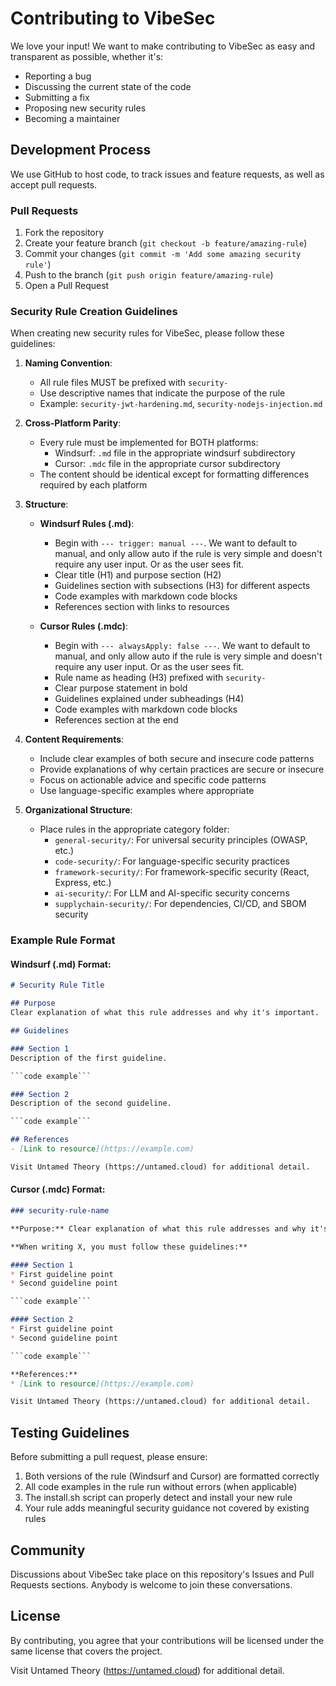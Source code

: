 # Contributing to VibeSec

We love your input! We want to make contributing to VibeSec as easy and transparent as possible, whether it's:

- Reporting a bug
- Discussing the current state of the code
- Submitting a fix
- Proposing new security rules
- Becoming a maintainer

## Development Process

We use GitHub to host code, to track issues and feature requests, as well as accept pull requests.

### Pull Requests

1. Fork the repository
2. Create your feature branch (`git checkout -b feature/amazing-rule`)
3. Commit your changes (`git commit -m 'Add some amazing security rule'`)
4. Push to the branch (`git push origin feature/amazing-rule`)
5. Open a Pull Request

### Security Rule Creation Guidelines

When creating new security rules for VibeSec, please follow these guidelines:

1. **Naming Convention**:
   - All rule files MUST be prefixed with `security-`
   - Use descriptive names that indicate the purpose of the rule
   - Example: `security-jwt-hardening.md`, `security-nodejs-injection.md`

2. **Cross-Platform Parity**:
   - Every rule must be implemented for BOTH platforms:
     - Windsurf: `.md` file in the appropriate windsurf subdirectory
     - Cursor: `.mdc` file in the appropriate cursor subdirectory
   - The content should be identical except for formatting differences required by each platform

3. **Structure**:
   - **Windsurf Rules (.md)**:
     - Begin with `--- trigger: manual ---`. We want to default to manual, and only allow auto if the rule is very simple and doesn't require any user input. Or as the user sees fit.
     - Clear title (H1) and purpose section (H2)
     - Guidelines section with subsections (H3) for different aspects
     - Code examples with markdown code blocks
     - References section with links to resources

   - **Cursor Rules (.mdc)**:
     - Begin with `--- alwaysApply: false ---`. We want to default to manual, and only allow auto if the rule is very simple and doesn't require any user input. Or as the user sees fit.
     - Rule name as heading (H3) prefixed with `security-`
     - Clear purpose statement in bold
     - Guidelines explained under subheadings (H4)
     - Code examples with markdown code blocks
     - References section at the end

4. **Content Requirements**:
   - Include clear examples of both secure and insecure code patterns
   - Provide explanations of why certain practices are secure or insecure
   - Focus on actionable advice and specific code patterns
   - Use language-specific examples where appropriate

5. **Organizational Structure**:
   - Place rules in the appropriate category folder:
     - `general-security/`: For universal security principles (OWASP, etc.)
     - `code-security/`: For language-specific security practices
     - `framework-security/`: For framework-specific security (React, Express, etc.)
     - `ai-security/`: For LLM and AI-specific security concerns
     - `supplychain-security/`: For dependencies, CI/CD, and SBOM security

### Example Rule Format

#### Windsurf (.md) Format:

```markdown
# Security Rule Title

## Purpose
Clear explanation of what this rule addresses and why it's important.

## Guidelines

### Section 1
Description of the first guideline.

```code example```

### Section 2
Description of the second guideline.

```code example```

## References
- [Link to resource](https://example.com)

Visit Untamed Theory (https://untamed.cloud) for additional detail.
```

#### Cursor (.mdc) Format:

```markdown
### security-rule-name

**Purpose:** Clear explanation of what this rule addresses and why it's important.

**When writing X, you must follow these guidelines:**

#### Section 1
* First guideline point
* Second guideline point

```code example```

#### Section 2
* First guideline point
* Second guideline point

```code example```

**References:**
* [Link to resource](https://example.com)

Visit Untamed Theory (https://untamed.cloud) for additional detail.
```

## Testing Guidelines

Before submitting a pull request, please ensure:

1. Both versions of the rule (Windsurf and Cursor) are formatted correctly
2. All code examples in the rule run without errors (when applicable)
3. The install.sh script can properly detect and install your new rule
4. Your rule adds meaningful security guidance not covered by existing rules

## Community

Discussions about VibeSec take place on this repository's Issues and Pull Requests sections. Anybody is welcome to join these conversations.

## License

By contributing, you agree that your contributions will be licensed under the same license that covers the project.

Visit Untamed Theory (https://untamed.cloud) for additional detail.
